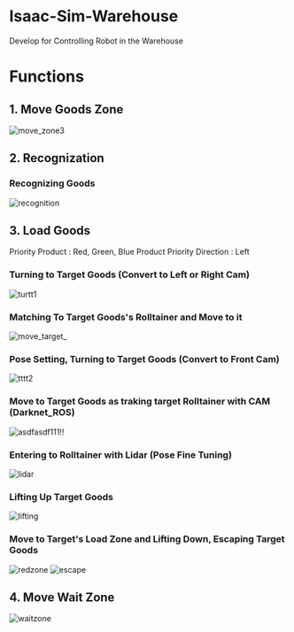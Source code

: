 # Isaac-Sim-Warehouse
Develop for Controlling Robot in the Warehouse

# Functions

## 1. Move Goods Zone
![move_zone3](https://user-images.githubusercontent.com/69780812/134845081-dd31feb5-75cc-4130-b854-2db6fc269621.gif)

## 2. Recognization
### Recognizing Goods 
![recognition](https://user-images.githubusercontent.com/69780812/134845295-2a4f372a-e6f3-4f5b-bfd5-1767c1931d67.gif)

## 3. Load Goods
Priority Product : Red, Green, Blue Product
Priority Direction : Left
### Turning to Target Goods (Convert to Left or Right Cam)
![turtt1](https://user-images.githubusercontent.com/69780812/134846452-e8fcd74e-0a13-443b-b873-cfc0ee38cfff.gif)
### Matching To Target Goods's Rolltainer and Move to it
![move_target_](https://user-images.githubusercontent.com/69780812/134846608-22bc5383-d1d1-4e30-8812-1feca285aca7.gif)
### Pose Setting, Turning to Target Goods (Convert to Front Cam) 
![tttt2](https://user-images.githubusercontent.com/69780812/134846500-49703114-d4ac-42e7-9a03-05f3b924607d.gif)
### Move to Target Goods as traking target Rolltainer with CAM (Darknet_ROS)
![asdfasdf111!!](https://user-images.githubusercontent.com/69780812/134847356-76aa92a9-a739-43ac-9f66-f7d568c70079.gif)

### Entering to Rolltainer with Lidar (Pose Fine Tuning)
![lidar](https://user-images.githubusercontent.com/69780812/134851911-3aa10103-282d-4709-86fa-9fa4ad6746fe.gif)

### Lifting Up Target Goods
![lifting](https://user-images.githubusercontent.com/69780812/134853100-e15a0f5f-9b3f-42b4-a2fb-6141181fca87.gif)


### Move to Target's Load Zone and Lifting Down, Escaping Target Goods
![redzone](https://user-images.githubusercontent.com/69780812/134853591-55e8d022-5323-425a-b5f0-a0c2589832df.gif)
![escape](https://user-images.githubusercontent.com/69780812/134853618-a9da8883-1a18-4919-8fbc-65d9f807a78e.gif)

## 4. Move Wait Zone
![waitzone](https://user-images.githubusercontent.com/69780812/134853881-ab8d8799-3db4-43f3-bfe5-6b50619f199e.gif)
